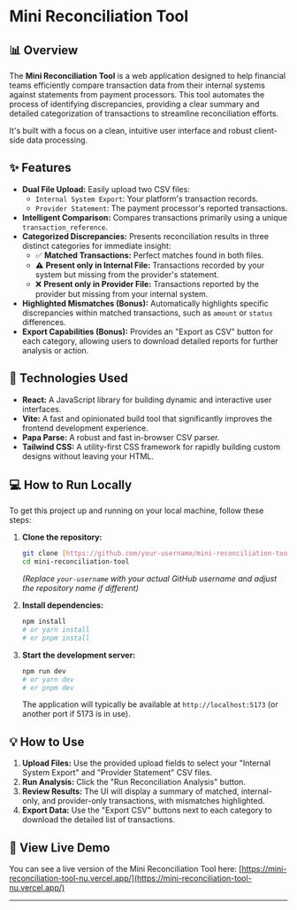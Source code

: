 # Mini Reconciliation Tool

## 📊 Overview

The **Mini Reconciliation Tool** is a web application designed to help financial teams efficiently compare transaction data from their internal systems against statements from payment processors. This tool automates the process of identifying discrepancies, providing a clear summary and detailed categorization of transactions to streamline reconciliation efforts.

It's built with a focus on a clean, intuitive user interface and robust client-side data processing.

## ✨ Features

* **Dual File Upload:** Easily upload two CSV files:
    * `Internal System Export`: Your platform's transaction records.
    * `Provider Statement`: The payment processor's reported transactions.
* **Intelligent Comparison:** Compares transactions primarily using a unique `transaction_reference`.
* **Categorized Discrepancies:** Presents reconciliation results in three distinct categories for immediate insight:
    * ✅ **Matched Transactions:** Perfect matches found in both files.
    * ⚠️ **Present only in Internal File:** Transactions recorded by your system but missing from the provider's statement.
    * ❌ **Present only in Provider File:** Transactions reported by the provider but missing from your internal system.
* **Highlighted Mismatches (Bonus):** Automatically highlights specific discrepancies within matched transactions, such as `amount` or `status` differences.
* **Export Capabilities (Bonus):** Provides an "Export as CSV" button for each category, allowing users to download detailed reports for further analysis or action.

## 🚀 Technologies Used

* **React:** A JavaScript library for building dynamic and interactive user interfaces.
* **Vite:** A fast and opinionated build tool that significantly improves the frontend development experience.
* **Papa Parse:** A robust and fast in-browser CSV parser.
* **Tailwind CSS:** A utility-first CSS framework for rapidly building custom designs without leaving your HTML.

## 💻 How to Run Locally

To get this project up and running on your local machine, follow these steps:

1.  **Clone the repository:**
    ```bash
    git clone [https://github.com/your-username/mini-reconciliation-tool.git](https://github.com/your-username/mini-reconciliation-tool.git)
    cd mini-reconciliation-tool
    ```
    *(Replace `your-username` with your actual GitHub username and adjust the repository name if different)*

2.  **Install dependencies:**
    ```bash
    npm install
    # or yarn install
    # or pnpm install
    ```

3.  **Start the development server:**
    ```bash
    npm run dev
    # or yarn dev
    # or pnpm dev
    ```
    The application will typically be available at `http://localhost:5173` (or another port if 5173 is in use).

## 💡 How to Use

1.  **Upload Files:** Use the provided upload fields to select your "Internal System Export" and "Provider Statement" CSV files.
2.  **Run Analysis:** Click the "Run Reconciliation Analysis" button.
3.  **Review Results:** The UI will display a summary of matched, internal-only, and provider-only transactions, with mismatches highlighted.
4.  **Export Data:** Use the "Export CSV" buttons next to each category to download the detailed list of transactions.

## 🔗 View Live Demo

You can see a live version of the Mini Reconciliation Tool here:
[https://mini-reconciliation-tool-nu.vercel.app/](https://mini-reconciliation-tool-nu.vercel.app/)

---
